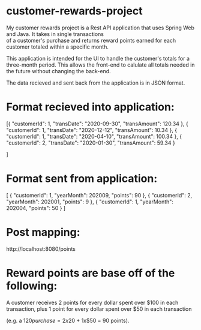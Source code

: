 # customer-rewards-project

My customer rewards project is a Rest API application that uses Spring Web and Java. It takes in single transactions  
of a customer's purchase and returns reward points earned for each customer totaled within a specific month. 

This application is intended for the UI to handle the customer's totals for a three-month period. 
This allows the front-end to calulate all totals needed in the future without changing the back-end.  



The data recieved and sent back from the application is in JSON format.

# Format recieved into application:

[{
     "customerId": 1,
     "transDate": "2020-09-30",
     "transAmount": 120.34 
   }, 
   {
     "customerId": 1,
     "transDate": "2020-12-12",
     "transAmount": 10.34 
   },
   {
     "customerId": 1,
     "transDate": "2020-04-10",
     "transAmount": 100.34 
   },
   {
     "customerId": 2,
     "transDate": "2020-01-30",
     "transAmount": 59.34 
   }  

]

# Format sent from application:

[
    {
        "customerId": 1,
        "yearMonth": 202009,
        "points": 90
    },
    {
        "customerId": 2,
        "yearMonth": 202001,
        "points": 9
    },
    {
        "customerId": 1,
        "yearMonth": 202004,
        "points": 50
    }
] 

# Post mapping:

http://localhost:8080/points


# Reward points are base off of the following:

A customer receives 2 points for every dollar spent over $100 in each transaction, plus 1 point for every dollar spent over $50 in each transaction

(e.g. a $120 purchase = 2x$20 + 1x$50 = 90 points).

 
